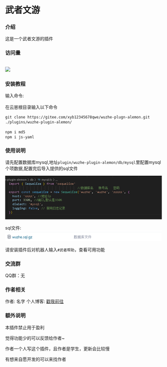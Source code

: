 # 武者文游

 
### 介绍

这是一个武者文游的插件


### 访问量
<br><img src="https://count.getloli.com/get/@:xyb12345678qwe?theme=rule33" /><br>
### 安装教程

输入命令:<br>  
在云崽根目录输入以下命令
````
git clone https://gitee.com/xyb12345678qwe/wuzhe-plugn-alemon.git ./plugins/wuzhe-plugin-alemon/

npm i md5
npm i js-yaml

````

### 使用说明

请先配置数据库mysql,地址`plugin/wuzhe-plugin-alemon/db/mysql`里配置mysql个项数据,配置完后导入提供的sql文件

![输入图片说明](image.png)

sql文件:
![输入图片说明](image2.png)

请安装插件后对机器人输入`#武者帮助`，查看可用功能


### 交流群

QQ群：无


### 作者相关

作者: 名字
个人博客: [戳我前往](https://boke.mzswebs.top/) 

### 额外说明

本插件禁止用于盈利

觉得功能少的可以反馈给作者~

作者一个人写这个插件，且作者是学生，更新会比较慢

有想来自愿开发的可以来找作者